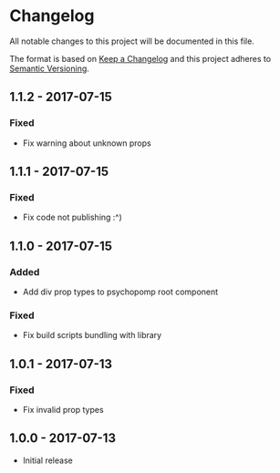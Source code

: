 # Changelog
All notable changes to this project will be documented in this file.

The format is based on [Keep a Changelog](http://keepachangelog.com/en/1.0.0/)
and this project adheres to [Semantic Versioning](http://semver.org/spec/v2.0.0.html).

## 1.1.2 - 2017-07-15
### Fixed
- Fix warning about unknown props

## 1.1.1 - 2017-07-15
### Fixed
- Fix code not publishing :^)

## 1.1.0 - 2017-07-15
### Added
- Add div prop types to psychopomp root component

### Fixed
- Fix build scripts bundling with library

## 1.0.1 - 2017-07-13
### Fixed
- Fix invalid prop types

## 1.0.0 - 2017-07-13
- Initial release
